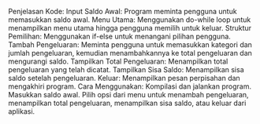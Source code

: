 Penjelasan Kode:
Input Saldo Awal: Program meminta pengguna untuk memasukkan saldo awal.
Menu Utama: Menggunakan do-while loop untuk menampilkan menu utama hingga pengguna memilih untuk keluar.
Struktur Pemilihan: Menggunakan if-else untuk menangani pilihan pengguna.
Tambah Pengeluaran: Meminta pengguna untuk memasukkan kategori dan jumlah pengeluaran, kemudian menambahkannya ke total pengeluaran dan mengurangi saldo.
Tampilkan Total Pengeluaran: Menampilkan total pengeluaran yang telah dicatat.
Tampilkan Sisa Saldo: Menampilkan sisa saldo setelah pengeluaran.
Keluar: Menampilkan pesan perpisahan dan mengakhiri program.
Cara Menggunakan:
Kompilasi dan jalankan program.
Masukkan saldo awal.
Pilih opsi dari menu untuk menambah pengeluaran, menampilkan total pengeluaran, menampilkan sisa saldo, atau keluar dari aplikasi.
